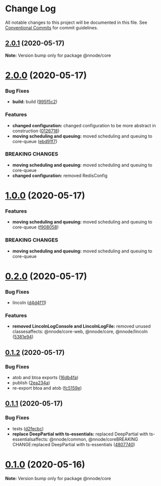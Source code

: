 # Change Log

All notable changes to this project will be documented in this file.
See [Conventional Commits](https://conventionalcommits.org) for commit guidelines.

## [2.0.1](https://github.com/nativecode-dev/sosus/compare/@nnode/core@2.0.1-next.1...@nnode/core@2.0.1) (2020-05-17)

**Note:** Version bump only for package @nnode/core





# [2.0.0](https://github.com/nativecode-dev/sosus/compare/@nnode/core@1.0.0...@nnode/core@2.0.0) (2020-05-17)


### Bug Fixes

* **build:** build ([995f5c2](https://github.com/nativecode-dev/sosus/commit/995f5c23ffcc9b10bd5a7f73448ebb7fa8d56677))


### Features

* **changed configuration:** changed configuration to be more abstract in construction ([0126718](https://github.com/nativecode-dev/sosus/commit/01267186d7c6256627ae20156607d6b5c676e418))
* **moving scheduling and queuing:** moved scheduling and queuing to core-queue ([ebd91f7](https://github.com/nativecode-dev/sosus/commit/ebd91f74d6ed22f80547b4e5e0f7e3e20cc8cf94))


### BREAKING CHANGES

* **moving scheduling and queuing:** moved scheduling and queuing to core-queue
* **changed configuration:** removed RedisConfig





# [1.0.0](https://github.com/nativecode-dev/sosus/compare/@nnode/core@0.2.0...@nnode/core@1.0.0) (2020-05-17)


### Features

* **moving scheduling and queuing:** moved scheduling and queuing to core-queue ([f908058](https://github.com/nativecode-dev/sosus/commit/f908058fd982e078ffc3463b41f2c63451277060))


### BREAKING CHANGES

* **moving scheduling and queuing:** moved scheduling and queuing to core-queue





# [0.2.0](https://github.com/nativecode-dev/sosus/compare/@nnode/core@0.1.2...@nnode/core@0.2.0) (2020-05-17)


### Bug Fixes

* lincoln ([d4d4f11](https://github.com/nativecode-dev/sosus/commit/d4d4f115e0345592b52d1c171d2b41fc90567c4a))


### Features

* **removed LincolnLogConsole and LincolnLogFile:** removed unused classesaffects: @nnode/core-web, @nnode/core, @nnode/lincoln ([5381e94](https://github.com/nativecode-dev/sosus/commit/5381e946ebd99831c49ff0e0a13d8053b9f16098))





## [0.1.2](https://github.com/nativecode-dev/sosus/compare/@nnode/core@0.1.2-next.1...@nnode/core@0.1.2) (2020-05-17)


### Bug Fixes

* atob and btoa exports ([16db4fa](https://github.com/nativecode-dev/sosus/commit/16db4faf209e6017faa280878022cc05b4ca4927))
* publish ([2ea234a](https://github.com/nativecode-dev/sosus/commit/2ea234ab8e3bb12774f5045edeabead414aedfce))
* re-export btoa and atob ([fc5159e](https://github.com/nativecode-dev/sosus/commit/fc5159e1b0bb9e1ecb97d859580ac48cfbedbd12))





## [0.1.1](https://github.com/nativecode-dev/sosus/compare/@nnode/core@0.1.0...@nnode/core@0.1.1) (2020-05-17)


### Bug Fixes

* tests ([d2fecbc](https://github.com/nativecode-dev/sosus/commit/d2fecbc61734f6d2f1ea0982d4655b77f61affe0))
* **replace DeepPartial with ts-essentials:** replaced DeepPartial with ts-essentialsaffects: @nnode/common, @nnode/coreBREAKING CHANGE:replaced DeepPartial with ts-essentials ([4807740](https://github.com/nativecode-dev/sosus/commit/4807740309213961a2d7abe1138c9905dc3b8d74))





# [0.1.0](https://github.com/nativecode-dev/sosus/compare/@nnode/core@0.1.0-next.0...@nnode/core@0.1.0) (2020-05-16)

**Note:** Version bump only for package @nnode/core
